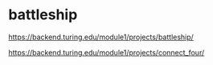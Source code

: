 # battleship
https://backend.turing.edu/module1/projects/battleship/

https://backend.turing.edu/module1/projects/connect_four/
